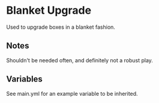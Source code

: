 Blanket Upgrade
=====================

Used to upgrade boxes in a blanket fashion.

Notes
-----

Shouldn't be needed often, and definitely not a robust play.

Variables
---------

See main.yml for an example variable to be inherited.
